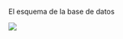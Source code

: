 <p>El esquema de la base de datos</p><img src="https://photos.google.com/photo/AF1QipOhzVbQLFzga2XydZxFd-TEZiqwFfzhWAy0t1OZ"></p>

